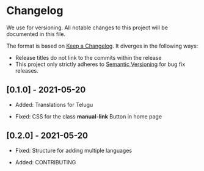 # Changelog

We use for versioning.
All notable changes to this project will be documented in this file.

The format is based on [Keep a Changelog](https://keepachangelog.com/en/1.0.0/). It diverges in the following ways:

- Release titles do not link to the commits within the release
- This project only strictly adheres to [Semantic Versioning](https://semver.org/spec/v2.0.0.html) for bug fix releases.

## [0.1.0] - 2021-05-20

- Added: Translations for Telugu

- Fixed: CSS for the class __manual-link__ Button in home page

## [0.2.0] - 2021-05-20

- Fixed: Structure for adding multiple languages

- Added: CONTRIBUTING
